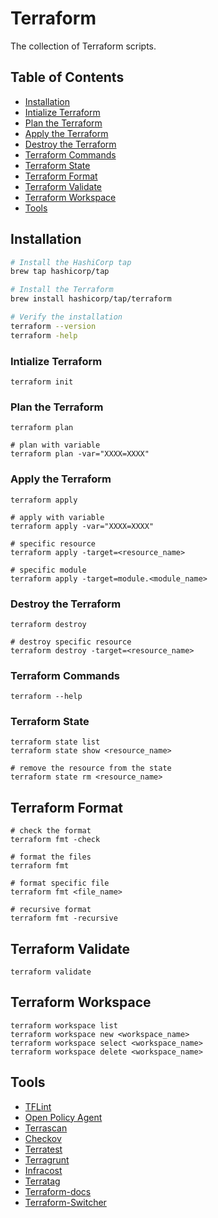 # Terraform

The collection of Terraform scripts.

## Table of Contents

- [Installation](#installation)
- [Intialize Terraform](#intialize-terraform)
- [Plan the Terraform](#plan-the-terraform)
- [Apply the Terraform](#apply-the-terraform)
- [Destroy the Terraform](#destroy-the-terraform)
- [Terraform Commands](#terraform-commands)
- [Terraform State](#terraform-state)
- [Terraform Format](#terraform-format)
- [Terraform Validate](#terraform-validate)
- [Terraform Workspace](#terraform-workspace)
- [Tools](#tools)

## Installation

```bash
# Install the HashiCorp tap
brew tap hashicorp/tap

# Install the Terraform
brew install hashicorp/tap/terraform

# Verify the installation
terraform --version
terraform -help
```

### Intialize Terraform

```hcl
terraform init
```

### Plan the Terraform

```hcl
terraform plan

# plan with variable
terraform plan -var="XXXX=XXXX"
```

### Apply the Terraform

```hcl
terraform apply

# apply with variable
terraform apply -var="XXXX=XXXX"

# specific resource
terraform apply -target=<resource_name>

# specific module
terraform apply -target=module.<module_name>
```

### Destroy the Terraform

```hcl
terraform destroy

# destroy specific resource
terraform destroy -target=<resource_name>
```

### Terraform Commands

```hcl
terraform --help
```

### Terraform State

```hcl
terraform state list
terraform state show <resource_name>

# remove the resource from the state
terraform state rm <resource_name>
```

## Terraform Format

```hcl
# check the format
terraform fmt -check

# format the files
terraform fmt

# format specific file
terraform fmt <file_name>

# recursive format
terraform fmt -recursive
```

## Terraform Validate

```hcl
terraform validate
```

## Terraform Workspace

```hcl
terraform workspace list
terraform workspace new <workspace_name>
terraform workspace select <workspace_name>
terraform workspace delete <workspace_name>
```

## Tools

- [TFLint](https://github.com/terraform-linters/tflint)
- [Open Policy Agent](https://github.com/open-policy-agent/opa)
- [Terrascan](https://github.com/tenable/terrascan)
- [Checkov](https://github.com/bridgecrewio/checkov)
- [Terratest](https://github.com/gruntwork-io/terratest)
- [Terragrunt](https://github.com/gruntwork-io/terragrunt)
- [Infracost](https://github.com/infracost/infracost)
- [Terratag](https://github.com/env0/terratag)
- [Terraform-docs](https://github.com/terraform-docs/terraform-docs/)
- [Terraform-Switcher](https://github.com/warrensbox/terraform-switcher)
